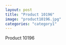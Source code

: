 ```yaml
---
layout: post
title: "Product 10196"
image: "product10196.jpg"
categories: "category1"
---
```

Product 10196
